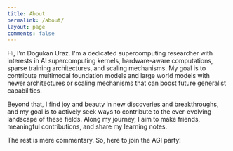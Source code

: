 ```yaml
---
title: About
permalink: /about/
layout: page
comments: false
---
```


Hi, I’m Dogukan Uraz. I'm a dedicated supercomputing researcher with interests in AI supercomputing kernels, hardware-aware computations, sparse training architectures, and scaling mechanisms. My goal is to contribute multimodal foundation models and large world models with newer architectures or scaling mechanisms that can boost future generalist capabilities.

Beyond that, I find joy and beauty in new discoveries and breakthroughs, and my goal is to actively seek ways to contribute to the ever-evolving landscape of these fields. Along my journey, I aim to make friends, meaningful contributions, and share my learning notes.

The rest is mere commentary. So, here to join the AGI party!